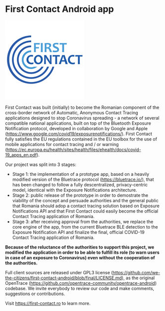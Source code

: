# First Contact Android app

![alt text](./FirstContact.png "First Contact Logo")

First Contact was built (initially) to become the Romanian component of the cross-border network of Automatic, Anonymous Contact Tracing applications designed to stop Coronavirus spreading - a network of several compatible national applications, built on top of the Bluetooth Exposure Notification protocol, developed in collaboration by Google and Apple (https://www.google.com/covid19/exposurenotifications/). First Contact fully satisfies the EU regulations contained in the EU toolbox for the use of mobile applications for contact tracing and / or warning (https://ec.europa.eu/health/sites/health/files/ehealth/docs/covid-19_apps_en.pdf).

Our project was split into 3 stages:
- Stage 1: the implementation of a prototype app, based on a heavily modified version of the Bluetrace protocol (https://bluetrace.io/), that has been changed to follow a fully descentralized, privacy-centric model, identical with the Exposure Notifications architecture. 
- Stage 2: public release of the prototype in order to demostrate the viability of the concept and persuade authorities and the general public that Romania should adop a contact tracing solution based on Exposure Notifications API and that First Contact could easily become the official Contact Tracing application of Romania.
- Stage 3: after receiving approval from the authorities, we replace the core engine of the app, from the current Bluetrace BLE detection to the Exposure Notification API and finalize the final, official COVID-19 Contact Tracing application of Romania.

<b>Because of the reluctance of the authorities to support this project, we modified the application in order to be able to fulfill its role (to warn users in case of an exposure to Coronavirus) even without the cooperation of the authorities.</b>

Full client sources are released under GPL3 license (https://github.com/we-the-citizens/first-contact-android/blob/final/LICENSE.md), as the original OpenTrace (https://github.com/opentrace-community/opentrace-android) codebase. We invite everybody to review our code and make comments, suggestions or contributions. 

Visit https://first-contact.ro to learn more.
